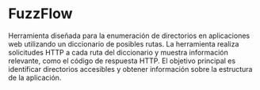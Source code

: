# FuzzFlow
Herramienta diseñada para la enumeración de directorios en aplicaciones web utilizando un diccionario de posibles rutas. La herramienta realiza solicitudes HTTP a cada ruta del diccionario y muestra información relevante, como el código de respuesta HTTP. El objetivo principal es identificar directorios accesibles y obtener información sobre la estructura de la aplicación.
